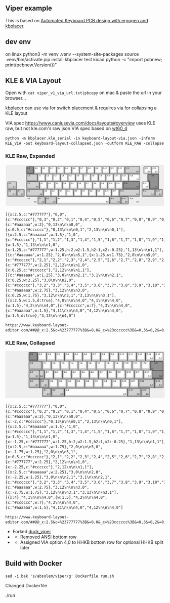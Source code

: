 ## Viper example

This is based on [Automated Keyboard PCB design with ergogen and kbplacer](https://github.com/adamws/kicad-kbplacer/tree/master/examples/absolem-ergogen).

## dev env

on linux
python3 -m venv .venv --system-site-packages
source .venv/bin/activate
pip install kbplacer
test kicad
python -c "import pcbnew; print(pcbnew.Version())"


## KLE & VIA Layout

Open with `cat viper_v1_via_url.txt|pbcopy` on mac & paste the url in your browser...

kbplacer can use via for switch placement & requires via for collapsing a KLE layout

VIA spec https://www.caniusevia.com/docs/layouts#overview uses KLE raw, but not kle.com's raw json
VIA spec based on [wt60_d](https://github.com/the-via/keyboards/blob/9da730d66a00c3ca1b9b9ac7e7078fc221432501/v3/wilba_tech/wt60_d/wt60_d.json#L9)

```
python -m kbplacer.kle_serial -in keyboard-layout-via.json -inform KLE_VIA -out keyboard-layout-collapsed.json -outform KLE_RAW -collapse
```

### KLE Raw, Expanded

![alt text](./expanded.png "expanded")

```
[{x:2.5,c:"#777777"},"0,0",{c:"#cccccc"},"0,3","0,2","0,1","0,4","0,5","0,6","0,7","0,8","0,9","0,12","0,11","0,10",{c:"#aaaaaa",w:2},"0,13\n\n\n0,0",{x:0.5,c:"#cccccc"},"0,13\n\n\n0,1","2,13\n\n\n0,1"],
[{x:2.5,c:"#aaaaaa",w:1.5},"1,0",{c:"#cccccc"},"1,1","1,2","1,3","1,4","1,5","1,6","1,7","1,8","1,9","1,10","1,11","1,12",{w:1.5},"1,13\n\n\n1,0",{x:1.25,c:"#777777",w:1.25,h:2,w2:1.5,h2:1,x2:-0.25},"1,13\n\n\n1,1"],
[{c:"#aaaaaa",w:1.25},"2,0\n\n\n5,1",{x:1.25,w:1.75},"2,0\n\n\n5,0",{c:"#cccccc"},"2,1","2,2","2,3","2,4","2,5","2,6","2,7","2,8","2,9","2,10","2,11",{c:"#777777",w:2.25},"2,12\n\n\n1,0",{x:0.25,c:"#cccccc"},"2,12\n\n\n1,1"],
[{c:"#aaaaaa",w:1.25},"3,0\n\n\n2,1","3,1\n\n\n2,1",{x:0.25,w:2.25},"3,0\n\n\n2,0",{c:"#cccccc"},"3,2","3,3","3,4","3,5","3,6","3,7","3,8","3,9","3,10","3,11",{c:"#aaaaaa",w:2.75},"3,12\n\n\n3,0",{x:0.25,w:1.75},"3,12\n\n\n3,1","3,13\n\n\n3,1"],
[{x:2.5,w:1.5,d:true},"4,0\n\n\n4,0","4,1\n\n\n4,0",{w:1.5},"4,2\n\n\n4,0",{c:"#cccccc",w:7},"4,3\n\n\n4,0",{c:"#aaaaaa",w:1.5},"4,11\n\n\n4,0","4,12\n\n\n4,0",{w:1.5,d:true},"4,13\n\n\n4,0"]
```
```
https://www.keyboard-layout-editor.com/##@@_x:2.5&c=%23777777%3B&=0,0&_c=%23cccccc%3B&=0,3&=0,2&=0,1&=0,4&=0,5&=0,6&=0,7&=0,8&=0,9&=0,12&=0,11&=0,10&_c=%23aaaaaa&w:2%3B&=0,13%0A%0A%0A0,0&_x:0.5&c=%23cccccc%3B&=0,13%0A%0A%0A0,1&=2,13%0A%0A%0A0,1%3B&@_x:2.5&c=%23aaaaaa&w:1.5%3B&=1,0&_c=%23cccccc%3B&=1,1&=1,2&=1,3&=1,4&=1,5&=1,6&=1,7&=1,8&=1,9&=1,10&=1,11&=1,12&_w:1.5%3B&=1,13%0A%0A%0A1,0&_x:1.25&c=%23777777&w:1.25&h:2&w2:1.5&h2:1&x2:-0.25%3B&=1,13%0A%0A%0A1,1%3B&@_c=%23aaaaaa&w:1.25%3B&=2,0%0A%0A%0A5,1&_x:1.25&w:1.75%3B&=2,0%0A%0A%0A5,0&_c=%23cccccc%3B&=2,1&=2,2&=2,3&=2,4&=2,5&=2,6&=2,7&=2,8&=2,9&=2,10&=2,11&_c=%23777777&w:2.25%3B&=2,12%0A%0A%0A1,0&_x:0.25&c=%23cccccc%3B&=2,12%0A%0A%0A1,1%3B&@_c=%23aaaaaa&w:1.25%3B&=3,0%0A%0A%0A2,1&=3,1%0A%0A%0A2,1&_x:0.25&w:2.25%3B&=3,0%0A%0A%0A2,0&_c=%23cccccc%3B&=3,2&=3,3&=3,4&=3,5&=3,6&=3,7&=3,8&=3,9&=3,10&=3,11&_c=%23aaaaaa&w:2.75%3B&=3,12%0A%0A%0A3,0&_x:0.25&w:1.75%3B&=3,12%0A%0A%0A3,1&=3,13%0A%0A%0A3,1%3B&@_x:2.5&w:1.5&d:true%3B&=4,0%0A%0A%0A4,0&=4,1%0A%0A%0A4,0&_w:1.5%3B&=4,2%0A%0A%0A4,0&_c=%23cccccc&w:7%3B&=4,3%0A%0A%0A4,0&_c=%23aaaaaa&w:1.5%3B&=4,11%0A%0A%0A4,0&=4,12%0A%0A%0A4,0&_w:1.5&d:true%3B&=4,13%0A%0A%0A4,0
```

### KLE Raw, Collapsed

![alt text](./collapsed.png "collapsed")

```
[{x:2.5,c:"#777777"},"0,0",{c:"#cccccc"},"0,3","0,2","0,1","0,4","0,5","0,6","0,7","0,8","0,9","0,12","0,11","0,10",{c:"#aaaaaa",w:2},"0,13\n\n\n0,0",{x:-2,c:"#cccccc"},"0,13\n\n\n0,1","2,13\n\n\n0,1"],
[{x:2.5,c:"#aaaaaa",w:1.5},"1,0",{c:"#cccccc"},"1,1","1,2","1,3","1,4","1,5","1,6","1,7","1,8","1,9","1,10","1,11","1,12",{w:1.5},"1,13\n\n\n1,0",{x:-1.25,c:"#777777",w:1.25,h:2,w2:1.5,h2:1,x2:-0.25},"1,13\n\n\n1,1"],
[{x:2.5,c:"#aaaaaa",w:1.75},"2,0\n\n\n5,0",{x:-1.75,w:1.25},"2,0\n\n\n5,1",{x:0.5,c:"#cccccc"},"2,1","2,2","2,3","2,4","2,5","2,6","2,7","2,8","2,9","2,10","2,11",{c:"#777777",w:2.25},"2,12\n\n\n1,0",{x:-2.25,c:"#cccccc"},"2,12\n\n\n1,1"],
[{x:2.5,c:"#aaaaaa",w:2.25},"3,0\n\n\n2,0",{x:-2.25,w:1.25},"3,0\n\n\n2,1","3,1\n\n\n2,1",{c:"#cccccc"},"3,2","3,3","3,4","3,5","3,6","3,7","3,8","3,9","3,10","3,11",{c:"#aaaaaa",w:2.75},"3,12\n\n\n3,0",{x:-2.75,w:1.75},"3,12\n\n\n3,1","3,13\n\n\n3,1"],
[{x:4},"4,1\n\n\n4,0",{w:1.5},"4,2\n\n\n4,0",{c:"#cccccc",w:7},"4,3\n\n\n4,0",{c:"#aaaaaa",w:1.5},"4,11\n\n\n4,0","4,12\n\n\n4,0"]
```

```
https://www.keyboard-layout-editor.com/##@@_x:2.5&c=%23777777%3B&=0,0&_c=%23cccccc%3B&=0,3&=0,2&=0,1&=0,4&=0,5&=0,6&=0,7&=0,8&=0,9&=0,12&=0,11&=0,10&_c=%23aaaaaa&w:2%3B&=0,13%0A%0A%0A0,0&_x:0.5&c=%23cccccc%3B&=0,13%0A%0A%0A0,1&=2,13%0A%0A%0A0,1%3B&@_x:2.5&c=%23aaaaaa&w:1.5%3B&=1,0&_c=%23cccccc%3B&=1,1&=1,2&=1,3&=1,4&=1,5&=1,6&=1,7&=1,8&=1,9&=1,10&=1,11&=1,12&_w:1.5%3B&=1,13%0A%0A%0A1,0&_x:1.25&c=%23777777&w:1.25&h:2&w2:1.5&h2:1&x2:-0.25%3B&=1,13%0A%0A%0A1,1%3B&@_c=%23aaaaaa&w:1.25%3B&=2,0%0A%0A%0A5,1&_x:1.25&w:1.75%3B&=2,0%0A%0A%0A5,0&_c=%23cccccc%3B&=2,1&=2,2&=2,3&=2,4&=2,5&=2,6&=2,7&=2,8&=2,9&=2,10&=2,11&_c=%23777777&w:2.25%3B&=2,12%0A%0A%0A1,0&_x:0.25&c=%23cccccc%3B&=2,12%0A%0A%0A1,1%3B&@_c=%23aaaaaa&w:1.25%3B&=3,0%0A%0A%0A2,1&=3,1%0A%0A%0A2,1&_x:0.25&w:2.25%3B&=3,0%0A%0A%0A2,0&_c=%23cccccc%3B&=3,2&=3,3&=3,4&=3,5&=3,6&=3,7&=3,8&=3,9&=3,10&=3,11&_c=%23aaaaaa&w:2.75%3B&=3,12%0A%0A%0A3,0&_x:0.25&w:1.75%3B&=3,12%0A%0A%0A3,1&=3,13%0A%0A%0A3,1%3B&@_x:2.5&w:1.5&d:true%3B&=4,0%0A%0A%0A4,0&=4,1%0A%0A%0A4,0&_w:1.5%3B&=4,2%0A%0A%0A4,0&_c=%23cccccc&w:7%3B&=4,3%0A%0A%0A4,0&_c=%23aaaaaa&w:1.5%3B&=4,11%0A%0A%0A4,0&=4,12%0A%0A%0A4,0&_w:1.5&d:true%3B&=4,13%0A%0A%0A4,0
```

- Forked [duck_viper](https://adamws.github.io/keyboard-pcbs/#duck-eagle_viper-v2-eagle_viper)
- - Removed ANSI bottom row
- - Assigned VIA option 4,0 to HHKB bottom row for optional HHKB split later

## Build with Docker

`sed -i.bak 's/absolem/viper/g' Dockerfile run.sh`

Changed Dockerfile

./run


